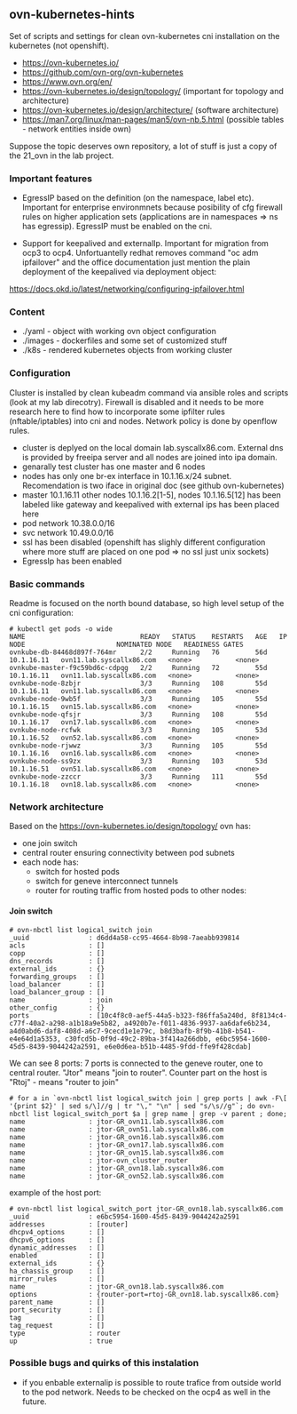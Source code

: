 ## ovn-kubernetes-hints
Set of scripts and settings for clean ovn-kubernetes cni installation on the kubernetes (not openshift).

- https://ovn-kubernetes.io/
- https://github.com/ovn-org/ovn-kubernetes
- https://www.ovn.org/en/
- https://ovn-kubernetes.io/design/topology/ (important for topology and architecture)
- https://ovn-kubernetes.io/design/architecture/ (software architecture)
- https://man7.org/linux/man-pages/man5/ovn-nb.5.html (possible tables - network entities inside own)

Suppose the topic deserves own repository, a lot of stuff is just a copy of the 21_ovn in the lab project.


### Important features 

- EgressIP based on the definition (on the namespace, label etc). Important for enterprise environmnets because posibility of cfg firewall rules on higher application sets (applications are in namespaces => ns has egressip). EgressIP must be enabled on the cni.

- Support for keepalived and externalIp. Important for migration from ocp3 to ocp4. Unfortuantelly redhat removes 
command "oc adm ipfailover" and the office documentation just mention the plain deployment of the keepalived via
deployment object:

https://docs.okd.io/latest/networking/configuring-ipfailover.html


### Content

- ./yaml - object with working ovn object configuration
- ./images - dockerfiles and some set of customized stuff
- ./k8s - rendered kubernetes objects from working cluster


### Configuration

Cluster is installed by clean kubeadm command via ansible roles and scripts (look at my lab direcotry). Firewall is disabled and it needs to be more research here to find how to incorporate some ipfilter rules (nftable/iptables) into cni and nodes. Network policy is done by openflow rules.

- cluster is deplyed on the local domain lab.syscallx86.com. External dns is provided by freeipa server and all nodes are joined into ipa domain.
- genarally test cluster has one master and 6 nodes
- nodes has only one br-ex interface in 10.1.16.x/24 subnet. Recomendation is two iface in original doc (see github ovn-kubernetes)
- master 10.1.16.11 other nodes 10.1.16.2[1-5], nodes 10.1.16.5[12] has been labeled like gateway and keepalived with external ips has been placed here
- pod network 10.38.0.0/16
- svc network 10.49.0.0/16
- ssl has been disabled (openshift has slighly different configuration where more stuff are placed on one pod => no ssl just unix sockets)
- EgressIp has been enabled

### Basic commands

Readme is focused on the north bound database, so high level setup of the cni configuration:

```
# kubectl get pods -o wide
NAME                             READY   STATUS    RESTARTS   AGE   IP           NODE                       NOMINATED NODE   READINESS GATES
ovnkube-db-84468d897f-764mr      2/2     Running   76         56d   10.1.16.11   ovn11.lab.syscallx86.com   <none>           <none>
ovnkube-master-f9c59bd6c-cdpqg   2/2     Running   72         55d   10.1.16.11   ovn11.lab.syscallx86.com   <none>           <none>
ovnkube-node-8zbjr               3/3     Running   108        55d   10.1.16.11   ovn11.lab.syscallx86.com   <none>           <none>
ovnkube-node-9wb5f               3/3     Running   105        55d   10.1.16.15   ovn15.lab.syscallx86.com   <none>           <none>
ovnkube-node-qfsjr               3/3     Running   108        55d   10.1.16.17   ovn17.lab.syscallx86.com   <none>           <none>
ovnkube-node-rcfwk               3/3     Running   105        53d   10.1.16.52   ovn52.lab.syscallx86.com   <none>           <none>
ovnkube-node-rjwwz               3/3     Running   105        55d   10.1.16.16   ovn16.lab.syscallx86.com   <none>           <none>
ovnkube-node-ss9zx               3/3     Running   103        53d   10.1.16.51   ovn51.lab.syscallx86.com   <none>           <none>
ovnkube-node-zzccr               3/3     Running   111        55d   10.1.16.18   ovn18.lab.syscallx86.com   <none>           <none>
```

### Network architecture

Based on the https://ovn-kubernetes.io/design/topology/ ovn has:

- one join switch
- central router ensuring connectivity between pod subnets
- each node has:
    - switch for hosted pods
    - switch for geneve interconnect tunnels
    - router for routing traffic from hosted pods to other nodes:


#### Join switch

```
# ovn-nbctl list logical_switch join
_uuid               : d6dd4a58-cc95-4664-8b98-7aeabb939814
acls                : []
copp                : []
dns_records         : []
external_ids        : {}
forwarding_groups   : []
load_balancer       : []
load_balancer_group : []
name                : join
other_config        : {}
ports               : [10c4f8c0-aef5-44a5-b323-f86ffa5a240d, 8f8134c4-c77f-40a2-a298-a1b18a9e5b82, a4920b7e-f011-4836-9937-aa6dafe6b234, a4d0abd6-daf8-408d-a6c7-9cecd1e1e79c, b8d3bafb-8f9b-41b8-b541-e4e64d1a5353, c30fcd5b-0f9d-49c2-89ba-3f414a266dbb, e6bc5954-1600-45d5-8439-9044242a2591, e6e0d6ea-b51b-4485-9fdd-ffe9f428cdab]
```

We can see 8 ports: 7 ports is connected to the geneve router, one to central router. "Jtor" means "join to router". Counter part on the host is "Rtoj" - means "router to join"

```
# for a in `ovn-nbctl list logical_switch join | grep ports | awk -F\[ '{print $2}' | sed s/\]//g | tr "\," "\n" | sed "s/\s//g"`; do ovn-nbctl list logical_switch_port $a | grep name | grep -v parent ; done;
name                : jtor-GR_ovn11.lab.syscallx86.com
name                : jtor-GR_ovn51.lab.syscallx86.com
name                : jtor-GR_ovn16.lab.syscallx86.com
name                : jtor-GR_ovn17.lab.syscallx86.com
name                : jtor-GR_ovn15.lab.syscallx86.com
name                : jtor-ovn_cluster_router
name                : jtor-GR_ovn18.lab.syscallx86.com
name                : jtor-GR_ovn52.lab.syscallx86.com
```

example of the host port:

```
# ovn-nbctl list logical_switch_port jtor-GR_ovn18.lab.syscallx86.com
_uuid               : e6bc5954-1600-45d5-8439-9044242a2591
addresses           : [router]
dhcpv4_options      : []
dhcpv6_options      : []
dynamic_addresses   : []
enabled             : []
external_ids        : {}
ha_chassis_group    : []
mirror_rules        : []
name                : jtor-GR_ovn18.lab.syscallx86.com
options             : {router-port=rtoj-GR_ovn18.lab.syscallx86.com}
parent_name         : []
port_security       : []
tag                 : []
tag_request         : []
type                : router
up                  : true
```




### Possible bugs and quirks of this instalation

- if you enbable externalip is possible to route trafice from outside world to the pod network. Needs to be checked on the ocp4 as well in the future.
